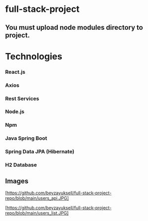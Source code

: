 # full-stack-project
## You must upload node modules directory to project.

# Technologies
### React.js
### Axios
### Rest Services
### Node.js
### Npm
### Java Spring Boot
### Spring Data JPA (Hibernate)
### H2 Database

## Images

[https://github.com/beyzayuksell/full-stack-project-repo/blob/main/users_api.JPG]

[https://github.com/beyzayuksell/full-stack-project-repo/blob/main/users_list.JPG]

